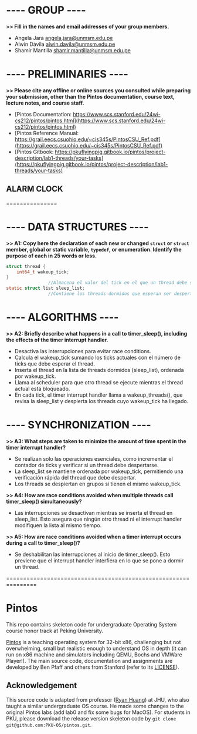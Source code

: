 # ---- GROUP ----

**>> Fill in the names and email addresses of your group members.**

- Angela Jara <angela.jara@unmsm.edu.pe>  
- Alwin Dávila <alwin.davila@unmsm.edu.pe>  
- Shamir Mantilla <shamir.mantilla@unmsm.edu.pe>

# ---- PRELIMINARIES ----

**>> Please cite any offline or online sources you consulted while preparing your submission, other than the Pintos documentation, course text, lecture notes, and course staff.**

- [Pintos Documentation: https://www.scs.stanford.edu/24wi-cs212/pintos/pintos.html](https://www.scs.stanford.edu/24wi-cs212/pintos/pintos.html)  
- [Pintos Reference Manual: https://grail.eecs.csuohio.edu/~cis345s/PintosCSU_Ref.pdf](https://grail.eecs.csuohio.edu/~cis345s/PintosCSU_Ref.pdf)
- [Pintos Gitbook: https://pkuflyingpig.gitbook.io/pintos/project-description/lab1-threads/your-tasks](https://pkuflyingpig.gitbook.io/pintos/project-description/lab1-threads/your-tasks)

## ALARM CLOCK
===============

# ---- DATA STRUCTURES ----

**>> A1: Copy here the declaration of each new or changed `struct` or `struct` member, global or static variable, `typedef`, or enumeration. Identify the purpose of each in 25 words or less.**

```c
struct thread {
    int64_t wakeup_tick;
}
                //Almacena el valor del tick en el que un thread debe ser despertado.
static struct list sleep_list;
                //Contiene los threads dormidos que esperan ser despertados por wakeup_tick.
```
# ---- ALGORITHMS ----

**>> A2: Briefly describe what happens in a call to timer_sleep(), including the effects of the timer interrupt handler.**

- Desactiva las interrupciones para evitar race conditions.
- Calcula el wakeup_tick sumando los ticks actuales con el número de ticks que debe esperar el thread.
- Inserta el thread en la lista de threads dormidos (sleep_list), ordenada por wakeup_tick.
- Llama al scheduler para que otro thread se ejecute mientras el thread actual está bloqueado.
- En cada tick, el timer interrupt handler llama a wakeup_threads(), que revisa la sleep_list y despierta los threads cuyo wakeup_tick ha llegado.

# ---- SYNCHRONIZATION ----

**>> A3: What steps are taken to minimize the amount of time spent in the timer interrupt handler?**

- Se realizan solo las operaciones esenciales, como incrementar el contador de ticks y verificar si un thread debe despertarse.
- La sleep_list se mantiene ordenada por wakeup_tick, permitiendo una verificación rápida del thread que debe despertar.
- Los threads se despiertan en grupos si tienen el mismo wakeup_tick.

**>> A4: How are race conditions avoided when multiple threads call timer_sleep() simultaneously?**
- Las interrupciones se desactivan mientras se inserta el thread en sleep_list. Esto asegura que ningún otro thread ni el interrupt handler modifiquen la lista al mismo tiempo.

**>> A5: How are race conditions avoided when a timer interrupt occurs during a call to timer_sleep()?**
- Se deshabilitan las interrupciones al inicio de timer_sleep(). Esto previene que el interrupt handler interfiera en lo que se pone a dormir un thread.

===============================================================

# Pintos
This repo contains skeleton code for undergraduate Operating System course honor track at Peking University. 

[Pintos](http://pintos-os.org) is a teaching operating system for 32-bit x86, challenging but not overwhelming, small
but realistic enough to understand OS in depth (it can run on x86 machine and simulators 
including QEMU, Bochs and VMWare Player!). The main source code, documentation and assignments 
are developed by Ben Pfaff and others from Stanford (refer to its [LICENSE](./LICENSE)).

## Acknowledgement
This source code is adapted from professor ([Ryan Huang](huang@cs.jhu.edu)) at JHU, who also taught a similar undergraduate OS course. He made some changes to the original
Pintos labs (add lab0 and fix some bugs for MacOS). For students in PKU, please
download the release version skeleton code by `git clone git@github.com:PKU-OS/pintos.git`.
